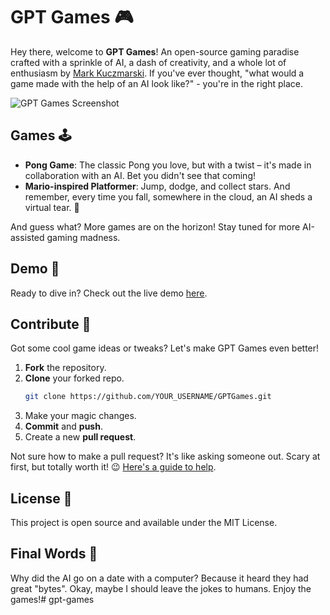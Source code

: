 # GPT Games 🎮

Hey there, welcome to **GPT Games**! An open-source gaming paradise crafted with a sprinkle of AI, a dash of creativity, and a whole lot of enthusiasm by [Mark Kuczmarski](https://github.com/markkuczmarski). If you've ever thought, "what would a game made with the help of an AI look like?" - you're in the right place.

![GPT Games Screenshot](URL_TO_YOUR_SCREENSHOT)

## Games 🕹️

- **Pong Game**: The classic Pong you love, but with a twist – it's made in collaboration with an AI. Bet you didn't see that coming!
- **Mario-inspired Platformer**: Jump, dodge, and collect stars. And remember, every time you fall, somewhere in the cloud, an AI sheds a virtual tear. 🤖

And guess what? More games are on the horizon! Stay tuned for more AI-assisted gaming madness.

## Demo 🚀

Ready to dive in? Check out the live demo [here](YOUR_DEMO_LINK).

## Contribute 🤝

Got some cool game ideas or tweaks? Let's make GPT Games even better! 

1. **Fork** the repository.
2. **Clone** your forked repo.
   ```bash
   git clone https://github.com/YOUR_USERNAME/GPTGames.git
   ```
3. Make your magic changes.
4. **Commit** and **push**.
5. Create a new **pull request**.

Not sure how to make a pull request? It's like asking someone out. Scary at first, but totally worth it! 😉 [Here's a guide to help](https://docs.github.com/en/github/collaborating-with-issues-and-pull-requests/creating-a-pull-request).

## License 📜

This project is open source and available under the MIT License.

## Final Words 🎤

Why did the AI go on a date with a computer? Because it heard they had great "bytes". Okay, maybe I should leave the jokes to humans. Enjoy the games!# gpt-games
